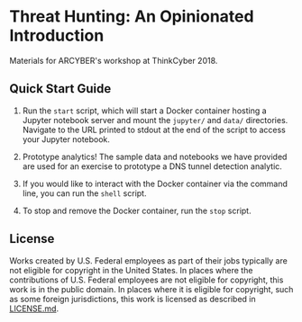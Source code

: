 # Threat Hunting: An Opinionated Introduction
Materials for ARCYBER's workshop at ThinkCyber 2018.

## Quick Start Guide

1. Run the `start` script, which will start a Docker container hosting a Jupyter notebook server and mount the `jupyter/` and `data/` directories. Navigate to the URL printed to stdout at the end of the script to access your Jupyter notebook.

2. Prototype analytics! The sample data and notebooks we have provided are used for an exercise to prototype a DNS tunnel detection analytic.

3. If you would like to interact with the Docker container via the command line, you can run the `shell` script.

3. To stop and remove the Docker container, run the `stop` script.

## License

Works created by U.S. Federal employees as part of their jobs typically are not eligible for copyright in the United States. In places where the contributions of U.S. Federal employees are not eligible for copyright, this work is in the public domain. In places where it is eligible for copyright, such as some foreign jurisdictions, this work is licensed as described in [LICENSE.md](https://github.com/deptofdefense/thinkcyber2018/blob/master/LICENSE.md).


